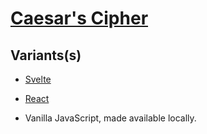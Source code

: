 # [Caesar's Cipher](https://www.freecodecamp.org/learn/javascript-algorithms-and-data-structures/javascript-algorithms-and-data-structures-projects/caesars-cipher)

## Variants(s)

<!-- in order of development -->

-   [Svelte](https://svelte.dev/repl/dfc6983e51b14fa5bcb941fe1afc614f)

-   [React](https://codepen.io/borntofrappe/pen/MWYePYa)

-   Vanilla JavaScript, made available locally.
